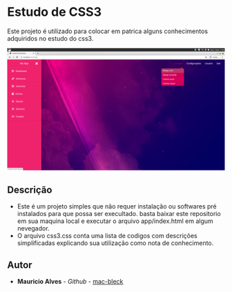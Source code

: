 # Estudo de CSS3

Este projeto é utilizado para colocar em patrica alguns conhecimentos adquiridos no estudo do css3.

![](/app/assets/img/tela.png)

## Descrição

 - Este é um projeto simples que não requer instalação ou softwares pré instalados para que possa ser execultado. basta baixar este repositorio em sua maquina local e executar o arquivo app/index.html em algum nevegador. 
 - O arquivo css3.css conta uma lista de codigos com descrições simplificadas explicando sua utilização como nota de conhecimento.

## Autor

* **Mauricio Alves** - *Github* - [mac-bleck](https://github.com/mac-bleck)